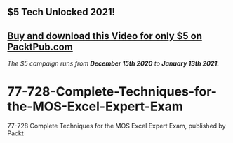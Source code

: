 ## $5 Tech Unlocked 2021!
[Buy and download this Video for only $5 on PacktPub.com](https://www.packtpub.com/product/77-728-complete-techniques-for-the-mos-excel-expert-exam-video/9781838648084)
-----
*The $5 campaign         runs from __December 15th 2020__ to __January 13th 2021.__*

# 77-728-Complete-Techniques-for-the-MOS-Excel-Expert-Exam
77-728 Complete Techniques for the MOS Excel Expert Exam, published by Packt
